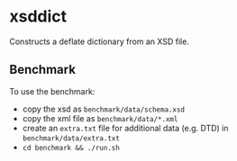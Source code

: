 # xsddict

Constructs a deflate dictionary from an XSD file.

## Benchmark

To use the benchmark:

* copy the xsd as `benchmark/data/schema.xsd`
* copy the xml file as `benchmark/data/*.xml`
* create an `extra.txt` file for additional data (e.g. DTD) in `benchmark/data/extra.txt`
* `cd benchmark && ./run.sh`

